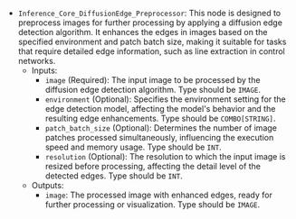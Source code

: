 - `Inference_Core_DiffusionEdge_Preprocessor`: This node is designed to preprocess images for further processing by applying a diffusion edge detection algorithm. It enhances the edges in images based on the specified environment and patch batch size, making it suitable for tasks that require detailed edge information, such as line extraction in control networks.
    - Inputs:
        - `image` (Required): The input image to be processed by the diffusion edge detection algorithm. Type should be `IMAGE`.
        - `environment` (Optional): Specifies the environment setting for the edge detection model, affecting the model's behavior and the resulting edge enhancements. Type should be `COMBO[STRING]`.
        - `patch_batch_size` (Optional): Determines the number of image patches processed simultaneously, influencing the execution speed and memory usage. Type should be `INT`.
        - `resolution` (Optional): The resolution to which the input image is resized before processing, affecting the detail level of the detected edges. Type should be `INT`.
    - Outputs:
        - `image`: The processed image with enhanced edges, ready for further processing or visualization. Type should be `IMAGE`.

